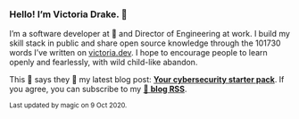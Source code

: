 ### Hello! I’m Victoria Drake. 👋

I’m a software developer at 💜 and Director of Engineering at work. I build my skill stack in public and share open source knowledge through the 101730 words I’ve written on [victoria.dev](https://victoria.dev). I hope to encourage people to learn openly and fearlessly, with wild child-like abandon.

This 🐣 says they 🙌 my latest blog post: **[Your cybersecurity starter pack](https://victoria.dev/blog/your-cybersecurity-starter-pack/)**. If you agree, you can subscribe to my [📡 **blog RSS**](https://victoria.dev/index.xml).

<sub>Last updated by magic on 9 Oct 2020.</sub>
